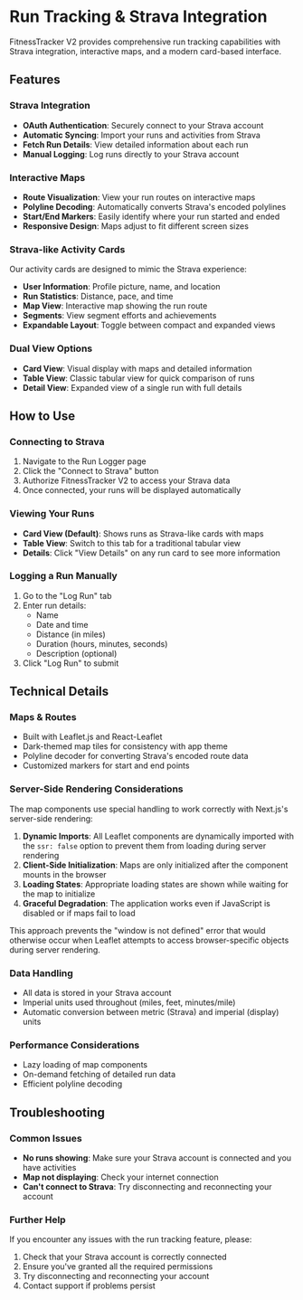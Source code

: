 # Run Tracking & Strava Integration

FitnessTracker V2 provides comprehensive run tracking capabilities with Strava integration, interactive maps, and a modern card-based interface.

## Features

### Strava Integration

- **OAuth Authentication**: Securely connect to your Strava account
- **Automatic Syncing**: Import your runs and activities from Strava
- **Fetch Run Details**: View detailed information about each run
- **Manual Logging**: Log runs directly to your Strava account

### Interactive Maps

- **Route Visualization**: View your run routes on interactive maps
- **Polyline Decoding**: Automatically converts Strava's encoded polylines
- **Start/End Markers**: Easily identify where your run started and ended
- **Responsive Design**: Maps adjust to fit different screen sizes

### Strava-like Activity Cards

Our activity cards are designed to mimic the Strava experience:

- **User Information**: Profile picture, name, and location
- **Run Statistics**: Distance, pace, and time
- **Map View**: Interactive map showing the run route
- **Segments**: View segment efforts and achievements
- **Expandable Layout**: Toggle between compact and expanded views

### Dual View Options

- **Card View**: Visual display with maps and detailed information
- **Table View**: Classic tabular view for quick comparison of runs
- **Detail View**: Expanded view of a single run with full details

## How to Use

### Connecting to Strava

1. Navigate to the Run Logger page
2. Click the "Connect to Strava" button
3. Authorize FitnessTracker V2 to access your Strava data
4. Once connected, your runs will be displayed automatically

### Viewing Your Runs

- **Card View (Default)**: Shows runs as Strava-like cards with maps
- **Table View**: Switch to this tab for a traditional tabular view
- **Details**: Click "View Details" on any run card to see more information

### Logging a Run Manually

1. Go to the "Log Run" tab
2. Enter run details:
   - Name
   - Date and time
   - Distance (in miles)
   - Duration (hours, minutes, seconds)
   - Description (optional)
3. Click "Log Run" to submit

## Technical Details

### Maps & Routes

- Built with Leaflet.js and React-Leaflet
- Dark-themed map tiles for consistency with app theme
- Polyline decoder for converting Strava's encoded route data
- Customized markers for start and end points

### Server-Side Rendering Considerations

The map components use special handling to work correctly with Next.js's server-side rendering:

1. **Dynamic Imports**: All Leaflet components are dynamically imported with the `ssr: false` option to prevent them from loading during server rendering
2. **Client-Side Initialization**: Maps are only initialized after the component mounts in the browser
3. **Loading States**: Appropriate loading states are shown while waiting for the map to initialize
4. **Graceful Degradation**: The application works even if JavaScript is disabled or if maps fail to load

This approach prevents the "window is not defined" error that would otherwise occur when Leaflet attempts to access browser-specific objects during server rendering.

### Data Handling

- All data is stored in your Strava account
- Imperial units used throughout (miles, feet, minutes/mile)
- Automatic conversion between metric (Strava) and imperial (display) units

### Performance Considerations

- Lazy loading of map components
- On-demand fetching of detailed run data
- Efficient polyline decoding

## Troubleshooting

### Common Issues

- **No runs showing**: Make sure your Strava account is connected and you have activities
- **Map not displaying**: Check your internet connection
- **Can't connect to Strava**: Try disconnecting and reconnecting your account

### Further Help

If you encounter any issues with the run tracking feature, please:

1. Check that your Strava account is correctly connected
2. Ensure you've granted all the required permissions
3. Try disconnecting and reconnecting your account
4. Contact support if problems persist 